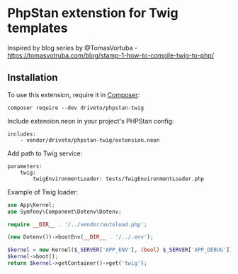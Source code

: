 # PhpStan extenstion for Twig templates

Inspired by blog series by @TomasVortuba - https://tomasvotruba.com/blog/stamp-1-how-to-compile-twig-to-php/

## Installation

To use this extension, require it in [Composer](https://getcomposer.org/):

```
composer require --dev driveto/phpstan-twig
```

Include extension.neon in your project's PHPStan config:

```
includes:
    - vendor/driveto/phpstan-twig/extension.neon
```

Add path to Twig service:

```
parameters:
    twig:
        twigEnvironmentLoader: tests/TwigEnvironmentLoader.php
```

Example of Twig loader:
```php
use App\Kernel;
use Symfony\Component\Dotenv\Dotenv;

require __DIR__ . '/../vendor/autoload.php';

(new Dotenv())->bootEnv(__DIR__ . '/../.env');

$kernel = new Kernel($_SERVER['APP_ENV'], (bool) $_SERVER['APP_DEBUG']);
$kernel->boot();
return $kernel->getContainer()->get('twig');
```
